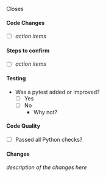 Closes

#### Code Changes

* [ ] _action items_

#### Steps to confirm

* [ ] _action items_

#### Testing

* Was a pytest added or improved?
  * [ ] Yes
  * [ ] No
    * Why not? 

#### Code Quality

* [ ] Passed all Python checks?

#### Changes

_description of the changes here_
